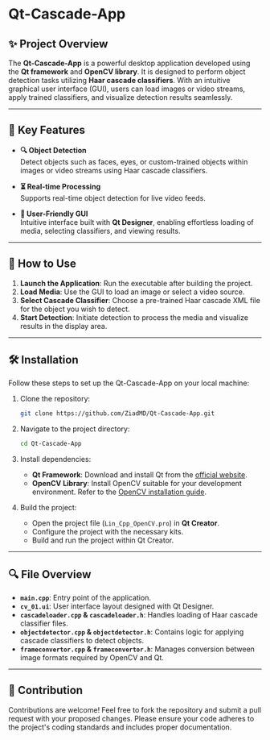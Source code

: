 # Qt-Cascade-App

## ✨ Project Overview

The **Qt-Cascade-App** is a powerful desktop application developed using the **Qt framework** and **OpenCV library**. It is designed to perform object detection tasks utilizing **Haar cascade classifiers**. With an intuitive graphical user interface (GUI), users can load images or video streams, apply trained classifiers, and visualize detection results seamlessly.

---

## 🔧 Key Features

- **🔍 Object Detection**  
  Detect objects such as faces, eyes, or custom-trained objects within images or video streams using Haar cascade classifiers.

- **⏳ Real-time Processing**  
  Supports real-time object detection for live video feeds.

- **🔐 User-Friendly GUI**  
  Intuitive interface built with **Qt Designer**, enabling effortless loading of media, selecting classifiers, and viewing results.

---

## 🚀 How to Use

1. **Launch the Application**: Run the executable after building the project.
2. **Load Media**: Use the GUI to load an image or select a video source.
3. **Select Cascade Classifier**: Choose a pre-trained Haar cascade XML file for the object you wish to detect.
4. **Start Detection**: Initiate detection to process the media and visualize results in the display area.

---

## 🛠️ Installation

Follow these steps to set up the Qt-Cascade-App on your local machine:

1. Clone the repository:
   ```bash
   git clone https://github.com/ZiadMD/Qt-Cascade-App.git
   ```

2. Navigate to the project directory:
   ```bash
   cd Qt-Cascade-App
   ```

3. Install dependencies:
   - **Qt Framework**: Download and install Qt from the [official website](https://www.qt.io/download).
   - **OpenCV Library**: Install OpenCV suitable for your development environment. Refer to the [OpenCV installation guide](https://docs.opencv.org/master/df/d65/tutorial_table_of_content_introduction.html).

4. Build the project:
   - Open the project file (`Lin_Cpp_OpenCV.pro`) in **Qt Creator**.
   - Configure the project with the necessary kits.
   - Build and run the project within Qt Creator.

---

## 🔍 File Overview

- **`main.cpp`**: Entry point of the application.
- **`cv_01.ui`**: User interface layout designed with Qt Designer.
- **`cascadeloader.cpp` & `cascadeloader.h`**: Handles loading of Haar cascade classifier files.
- **`objectdetector.cpp` & `objectdetector.h`**: Contains logic for applying cascade classifiers to detect objects.
- **`frameconvertor.cpp` & `frameconvertor.h`**: Manages conversion between image formats required by OpenCV and Qt.

---

## 🙏 Contribution

Contributions are welcome! Feel free to fork the repository and submit a pull request with your proposed changes. Please ensure your code adheres to the project's coding standards and includes proper documentation.
